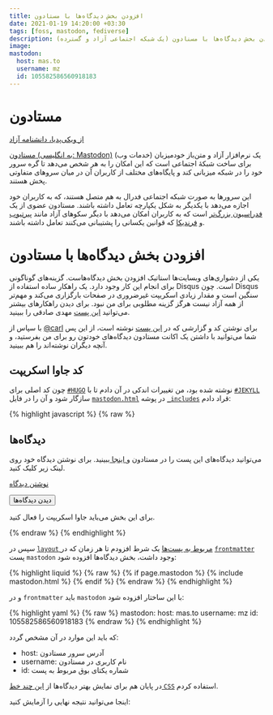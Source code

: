 ```yaml
---
title: افزودن بخش دیدگاه‌ها با مستادون
date: 2021-01-19 14:20:00 +03:30
tags: [foss, mastodon, fediverse]
description: افزودن بخش دیدگاه‌ها با مسنادون (یک شبکه اجتماعی آزاد و گسترده).
image:
mastodon:
  host: mas.to
  username: mz
  id: 105582586560918183
---
```



# مستادون

[از ویکی‌پدیا، دانشنامه آزاد](https://fa.wikipedia.org/wiki/%D9%85%D8%A7%D8%B3%D8%AA%D9%88%D8%AF%D9%88%D9%86_(%D9%86%D8%B1%D9%85%E2%80%8C%D8%A7%D9%81%D8%B2%D8%A7%D8%B1))

[مستادون (به انگلیسی: Mastodon)](https://joinmastodon.org/) یک نرم‌افزار آزاد و متن‌باز خودمیزبان (خدمات وب) برای ساخت شبکهٔ اجتماعی است که این امکان را به هر شخص می‌دهد تا گره سرور خود را در شبکه میزبانی کند و پایگاه‌های مختلف از کاربران آن در میان سروهای متفاوتی پخش هستند.

این سرورها به صورت شبکه اجتماعی فدرال به هم متصل هستند، که به کاربران خود اجازه می‌دهد با یکدیگر به شکل یکپارچه تعامل داشته باشند. مستادون عضوی از یک [فدراسیون بزرگ‌تر](https://fediverse.party/) است که به کاربران امکان می‌دهد با دیگر سکوهای آزاد مانند [پیرتیوب](https://joinpeertube.org/) و [فرندیکا](https://friendi.ca/) که قوانین یکسانی را پشتیبانی می‌کنند تعامل داشته باشند. 

# افزودن بخش دیدگاه‌ها با مستادون

یکی از دشواری‌های وبسایت‌ها استاتیک افزودن بخش دیدگاه‌هاست. گزینه‌های گوناگونی برای انجام این کار وجود دارد. یک راهکار ساده استفاده از Disqus است. چون Disqus  سنگین است و مقدار زیادی اسکریپت غیرضروری در صفحات بارگزاری می‌کند و مهم‌تر از همه آزاد نیست هرگز گزینه مطلوبی برای من نبود. برای دیدن راهکارهای بیشتر می‌توانید [این پست](https://mehdix.ir/static-comments.html) مهدی صادقی را ببینید.

با سپاس از [‪@carl‬](https://linuxrocks.online/@carl) برای نوشتن کد و گزارشی که در [این پست](https://carlschwan.eu/2020/12/29/adding-comments-to-your-static-blog-with-mastodon/) نوشته است، از این پس شما می‌توانید با داشتن یک اکانت مستادون دیدگاه‌های خودتون رو برای من بفرستید، و آنچه دیگران نوشته‌اند را هم ببینید.

## کد جاوا اسکریپت

چون کد اصلی برای [`#HUGO`](https://gohugo.io/) نوشته شده بود، من تغییرات اندکی در آن دادم تا با [`#JEKYLL`](https://jekyllrb.com/) سازگار شود و آن را در فایل [`mastodon.html`](https://raw.githubusercontent.com/mhdzli/zmim.ir/master/src/_includes/mastodon.html) در پوشه [`_includes`](https://github.com/mhdzli/zmim.ir/tree/master/src/_includes) قراد دادم:


<div class="code-block">
{% highlight javascript %}
{% raw %}
<div class="page-content">
  <h2>دیدگاه‌ها</h2>
  <p>می‌توانید دیدگاه‌های این پست را در مستادون و<a class="link" href="https://{{ page.mastodon.host }}/@{{ page.mastodon.username }}/{{ page.mastodon.id }}"> اینجا </a>ببینید. برای نوشتن دیدگاه خود روی لینک زیر کلیک کنید.</p>
  <p><a class="button" href="https://{{ page.mastodon.host }}/interact/{{ page.mastodon.id }}?type=reply">نوشتن دیدگاه‌</a></p>
  <p id="mastodon-comments-list"><button id="load-comment">دیدن دیدگاه‌ها</button></p>
  <noscript><p>برای این بخش می‌باید جاوا اسکریپت را فعال کنید.</p></noscript>
  <script src="/assets/js/purify.min.js"></script>
  <script type="text/javascript">
    function escapeHtml(unsafe) {
      return unsafe
           .replace(/&/g, "&amp;")
           .replace(/</g, "&lt;")
           .replace(/>/g, "&gt;")
           .replace(/"/g, "&quot;")
           .replace(/'/g, "&#039;");
   }

    document.getElementById("load-comment").addEventListener("click", function() {
      document.getElementById("load-comment").innerHTML = "دریافت دیدگاه‌ها";
      fetch('https://{{ page.mastodon.host }}/api/v1/statuses/{{ page.mastodon.id }}/context')
        .then(function(response) {
          return response.json();
        })
        .then(function(data) {
          if(data['descendants'] &&
             Array.isArray(data['descendants']) && 
            data['descendants'].length > 0) {
              document.getElementById('mastodon-comments-list').innerHTML = "";
              data['descendants'].forEach(function(reply) {
                reply.account.display_name = escapeHtml(reply.account.display_name);
                reply.account.emojis.forEach(emoji => {
                  reply.account.display_name = reply.account.display_name.replace(`:${emoji.shortcode}:`,
                    `<img src="${escapeHtml(emoji.static_url)}" alt="Emoji ${emoji.shortcode}" height="20" width="20" />`);
                });
                mastodonComment =
                  `<div class="mastodon-comment">
                     <div class="avatar">
                       <img src="${escapeHtml(reply.account.avatar_static)}" height=60 width=60 alt="">
                     </div>
                     <div class="content">
                       <div class="author">
                         <a href="${reply.account.url}" rel="nofollow">
                           <span>${reply.account.display_name}</span>
                           <span class="disabled">${escapeHtml(reply.account.acct)}</span>
                         </a>
                         <a class="date" href="${reply.uri}" rel="nofollow">
                           ${reply.created_at.substr(0, 10)}
                         </a>
                       </div>
                       <div class="mastodon-comment-content">${reply.content}</div> 
                     </div>
                   </div>`;
                document.getElementById('mastodon-comments-list').appendChild(DOMPurify.sanitize(mastodonComment, {'RETURN_DOM_FRAGMENT': true}));
              });
          } else {
            document.getElementById('mastodon-comments-list').innerHTML = "<p>بدون دیدگاه</p>";
          }
        });
      });
  </script>
</div>
{% endraw %}
{% endhighlight %}
</div>

سپس در [`layout` مربوط به پست‌ها]() یک شرط افزودم تا هر زمان که در [`frontmatter`](https://jekyllrb.com/docs/front-matter/) پست ‍`mastodon` وجود داشت، بخش دیدگاه‌ها افزوده شود:

<div class="code-block">
{% highlight liquid %}
{% raw %}
{% if page.mastodon %}
  {% include mastodon.html %}
{% endif %}
{% endraw %}
{% endhighlight %}
</div>

و در `frontmatter` باید `mastodon` با این ساختار افزوده شود:

<div class="code-block">
{% highlight yaml %}
{% raw %}
mastodon:
  host: mas.to
  username: mz
  id: 105582586560918183
{% endraw %}
{% endhighlight %}
</div>

که باید این موارد در آن مشخص گردد:

- host: آدرس سرور مستادون
- username: نام کاربری در مستادون
- id: شماره یکتای بوق مربوط به پست

در پایان هم برای نمایش بهتر دیدگاه‌ها از [این چند خط `CSS`](https://github.com/mhdzli/zmim.ir/commit/78e351e5f809ead9eb4a77021026c5364c6e2081) استفاده کردم.

اینجا می‌توانید نتیجه نهایی را آزمایش کنید:
